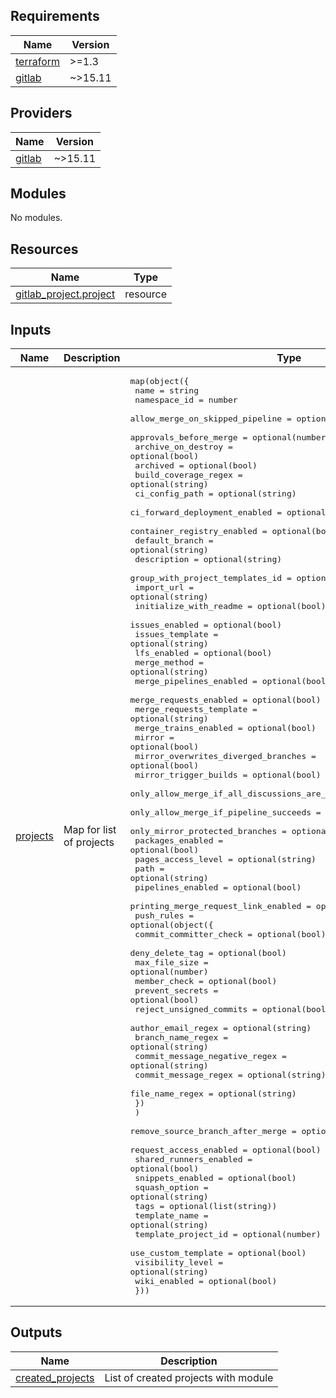 <!-- BEGIN_TF_DOCS -->
## Requirements

| Name | Version |
|------|---------|
| <a name="requirement_terraform"></a> [terraform](#requirement\_terraform) | >=1.3 |
| <a name="requirement_gitlab"></a> [gitlab](#requirement\_gitlab) | ~>15.11 |

## Providers

| Name | Version |
|------|---------|
| <a name="provider_gitlab"></a> [gitlab](#provider\_gitlab) | ~>15.11 |

## Modules

No modules.

## Resources

| Name | Type |
|------|------|
| [gitlab_project.project](https://registry.terraform.io/providers/gitlabhq/gitlab/15.11.0/docs/resources/project) | resource |

## Inputs

| Name | Description | Type | Default | Required |
|------|-------------|------|---------|:--------:|
| <a name="input_projects"></a> [projects](#input\_projects) | Map for list of projects | <pre>map(object({<br>    name                                             = string<br>    namespace_id                                     = number<br>    allow_merge_on_skipped_pipeline                  = optional(bool)<br>    approvals_before_merge                           = optional(number)<br>    archive_on_destroy                               = optional(bool)<br>    archived                                         = optional(bool)<br>    build_coverage_regex                             = optional(string)<br>    ci_config_path                                   = optional(string)<br>    ci_forward_deployment_enabled                    = optional(bool)<br>    container_registry_enabled                       = optional(bool)<br>    default_branch                                   = optional(string)<br>    description                                      = optional(string)<br>    group_with_project_templates_id                  = optional(number)<br>    import_url                                       = optional(string)<br>    initialize_with_readme                           = optional(bool)<br>    issues_enabled                                   = optional(bool)<br>    issues_template                                  = optional(string)<br>    lfs_enabled                                      = optional(bool)<br>    merge_method                                     = optional(string)<br>    merge_pipelines_enabled                          = optional(bool)<br>    merge_requests_enabled                           = optional(bool)<br>    merge_requests_template                          = optional(string)<br>    merge_trains_enabled                             = optional(bool)<br>    mirror                                           = optional(bool)<br>    mirror_overwrites_diverged_branches              = optional(bool)<br>    mirror_trigger_builds                            = optional(bool)<br>    only_allow_merge_if_all_discussions_are_resolved = optional(bool)<br>    only_allow_merge_if_pipeline_succeeds            = optional(bool)<br>    only_mirror_protected_branches                   = optional(bool)<br>    packages_enabled                                 = optional(bool)<br>    pages_access_level                               = optional(string)<br>    path                                             = optional(string)<br>    pipelines_enabled                                = optional(bool)<br>    printing_merge_request_link_enabled              = optional(bool)<br>    push_rules = optional(object({<br>      commit_committer_check        = optional(bool)<br>      deny_delete_tag               = optional(bool)<br>      max_file_size                 = optional(number)<br>      member_check                  = optional(bool)<br>      prevent_secrets               = optional(bool)<br>      reject_unsigned_commits       = optional(bool)<br>      author_email_regex            = optional(string)<br>      branch_name_regex             = optional(string)<br>      commit_message_negative_regex = optional(string)<br>      commit_message_regex          = optional(string)<br>      file_name_regex               = optional(string)<br>      })<br>    )<br>    remove_source_branch_after_merge = optional(bool)<br>    request_access_enabled           = optional(bool)<br>    shared_runners_enabled           = optional(bool)<br>    snippets_enabled                 = optional(bool)<br>    squash_option                    = optional(string)<br>    tags                             = optional(list(string))<br>    template_name                    = optional(string)<br>    template_project_id              = optional(number)<br>    use_custom_template              = optional(bool)<br>    visibility_level                 = optional(string)<br>    wiki_enabled                     = optional(bool)<br>  }))</pre> | n/a | yes |

## Outputs

| Name | Description |
|------|-------------|
| <a name="output_created_projects"></a> [created\_projects](#output\_created\_projects) | List of created projects with module |
<!-- END_TF_DOCS -->

